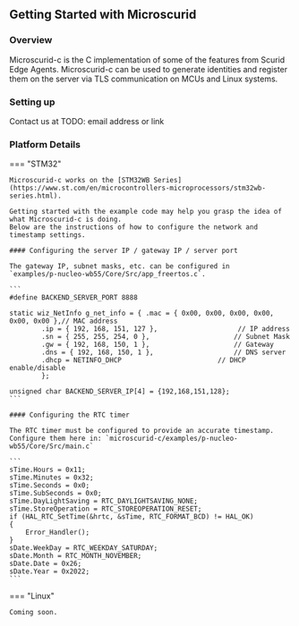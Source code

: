## Getting Started with Microscurid

### Overview

Microscurid-c is the C implementation of some of the features from Scurid Edge Agents.
Microscurid-c can be used to generate identities and register them on the server via TLS communication on MCUs and Linux systems.

### Setting up

Contact us at TODO: email address or link

### Platform Details

=== "STM32"

    Microscurid-c works on the [STM32WB Series](https://www.st.com/en/microcontrollers-microprocessors/stm32wb-series.html).

    Getting started with the example code may help you grasp the idea of what Microscurid-c is doing.
    Below are the instructions of how to configure the network and timestamp settings.

    #### Configuring the server IP / gateway IP / server port

    The gateway IP, subnet masks, etc. can be configured in
    `examples/p-nucleo-wb55/Core/Src/app_freertos.c`.

    ```
    #define BACKEND_SERVER_PORT 8888

    static wiz_NetInfo g_net_info = { .mac = { 0x00, 0x00, 0x00, 0x00, 0x00, 0x00 },// MAC address
            .ip = { 192, 168, 151, 127 },                    // IP address
            .sn = { 255, 255, 254, 0 },                    	// Subnet Mask
            .gw = { 192, 168, 150, 1 },                     // Gateway
            .dns = { 192, 168, 150, 1 },                    // DNS server
            .dhcp = NETINFO_DHCP                       	// DHCP enable/disable
            };

    unsigned char BACKEND_SERVER_IP[4] = {192,168,151,128};
    ```

    #### Configuring the RTC timer

    The RTC timer must be configured to provide an accurate timestamp.
    Configure them here in: `microscurid-c/examples/p-nucleo-wb55/Core/Src/main.c`

    ```
    sTime.Hours = 0x11;
    sTime.Minutes = 0x32;
    sTime.Seconds = 0x0;
    sTime.SubSeconds = 0x0;
    sTime.DayLightSaving = RTC_DAYLIGHTSAVING_NONE;
    sTime.StoreOperation = RTC_STOREOPERATION_RESET;
    if (HAL_RTC_SetTime(&hrtc, &sTime, RTC_FORMAT_BCD) != HAL_OK)
    {
        Error_Handler();
    }
    sDate.WeekDay = RTC_WEEKDAY_SATURDAY;
    sDate.Month = RTC_MONTH_NOVEMBER;
    sDate.Date = 0x26;
    sDate.Year = 0x2022;
    ```

=== "Linux"

    Coming soon.
